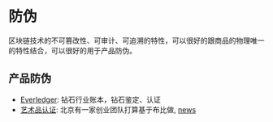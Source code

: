 防伪
===
区块链技术的不可篡改性、可审计、可追溯的特性，可以很好的跟商品的物理唯一的特性结合，可以很好的用于产品防伪。

## 产品防伪
* [Everledger](http://www.everledger.io/): 钻石行业账本，钻石鉴定、认证
* [艺术品认证](): 北京有一家创业团队打算基于布比做, [news](http://www.coindesk.com/blockchain-technology-inspiring-art/)
